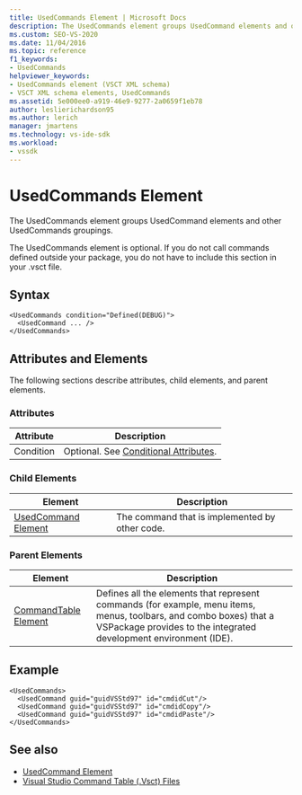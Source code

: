 ```yaml
---
title: UsedCommands Element | Microsoft Docs
description: The UsedCommands element groups UsedCommand elements and other UsedCommands groupings. The UsedCommands element is optional.
ms.custom: SEO-VS-2020
ms.date: 11/04/2016
ms.topic: reference
f1_keywords:
- UsedCommands
helpviewer_keywords:
- UsedCommands element (VSCT XML schema)
- VSCT XML schema elements, UsedCommands
ms.assetid: 5e000ee0-a919-46e9-9277-2a0659f1eb78
author: leslierichardson95
ms.author: lerich
manager: jmartens
ms.technology: vs-ide-sdk
ms.workload:
- vssdk
---
```

# UsedCommands Element
The UsedCommands element groups UsedCommand elements and other UsedCommands groupings.

 The UsedCommands element is optional. If you do not call commands defined outside your package, you do not have to include this section in your .vsct file.

## Syntax

```
<UsedCommands condition="Defined(DEBUG)">
  <UsedCommand ... />
</UsedCommands>
```

## Attributes and Elements
 The following sections describe attributes, child elements, and parent elements.

### Attributes

|Attribute|Description|
|---------------|-----------------|
|Condition|Optional. See [Conditional Attributes](../extensibility/vsct-xml-schema-conditional-attributes.md).|

### Child Elements

|Element|Description|
|-------------|-----------------|
|[UsedCommand Element](../extensibility/usedcommand-element.md)|The command that is implemented by other code.|

### Parent Elements

|Element|Description|
|-------------|-----------------|
|[CommandTable Element](../extensibility/commandtable-element.md)|Defines all the elements that represent commands (for example, menu items, menus, toolbars, and combo boxes) that a VSPackage provides to the integrated development environment (IDE).|

## Example

```
<UsedCommands>
  <UsedCommand guid="guidVSStd97" id="cmdidCut"/>
  <UsedCommand guid="guidVSStd97" id="cmdidCopy"/>
  <UsedCommand guid="guidVSStd97" id="cmdidPaste"/>
</UsedCommands>
```

## See also
- [UsedCommand Element](../extensibility/usedcommand-element.md)
- [Visual Studio Command Table (.Vsct) Files](../extensibility/internals/visual-studio-command-table-dot-vsct-files.md)
